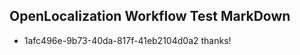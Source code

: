 ## OpenLocalization Workflow Test MarkDown
* 1afc496e-9b73-40da-817f-41eb2104d0a2 thanks!

<!--HONumber=Sep16_HO1-->


